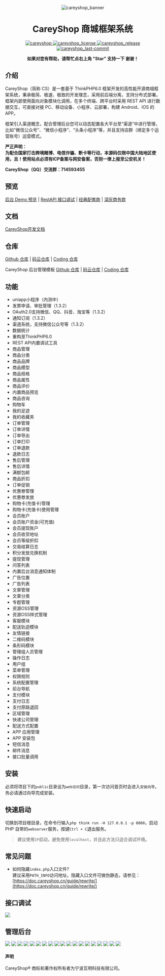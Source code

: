 <p align="center">
    <img src="https://aliyun.oss.careyshop.cn/poster/banner.png"  alt="careyshop_banner"/>
</p>

<h1 align="center">CareyShop 商城框架系统</h1>

<p align="center">
    <a href="https://www.careyshop.cn">
        <img src="https://img.shields.io/badge/website-CareyShop-yellow.svg" alt="careyshop"/>
    </a>
    <a href="https://www.careyshop.cn">
        <img src="https://img.shields.io/github/license/dnyz520/careyshop.svg" alt="careyshop_license"/>
    </a>
    <a href="https://www.careyshop.cn/download.html">
        <img src="https://img.shields.io/github/release/dnyz520/careyshop.svg" alt="careyshop_release"/>
    </a>
    <a href="https://www.careyshop.cn">
        <img src="https://img.shields.io/github/last-commit/dnyz520/careyshop.svg" alt="careyshop_last-commit"/>
    </a>
</p>

<p align="center">
    <b>如果对您有帮助，请帮忙点右上角 "Star" 支持一下 谢谢！</b>
</p>

## 介绍
CareyShop（简称 CS）是一套基于 ThinkPHP6.0 框架开发的高性能开源商城框架系统，秉承极简、极速、极致的开发理念，采用前后端分离，支持分布式部署。框架内部使用面向对象模块化调用，在多个终端、跨平台时采用 REST API 进行数据交互，可直接对接 PC、移动设备、小程序、云部署，构建 Android、IOS 的 APP。

框架引入渠道概念，配合管理后台您可以动态配置各大平台至“渠道”中进行管理，比如“微信公众号”、“微信小程序”、“头条小程序”等，并且支持店群（绑定多个运营账号）运营模式。

**严正声明：**   
**为配合国家打击跨境赌博、电信诈骗、断卡等行动，本源码仅限中国大陆地区使用，且！使用站点必须有ICP备案与网安备案，否则一律上报至公安机关！**

**CareyShop（QQ）交流群：714593455**

## 预览
[后台 Demo 预览](https://demo.careyshop.cn/admin "后台 Demo 预览") | [RestAPI 接口调试](https://demo.careyshop.cn/api "RestAPI 接口调试") | [经典配套款](https://doc.careyshop.cn/guide/white/) | [深灰商务款](https://doc.careyshop.cn/guide/gray/)

## 文档
[CareyShop开发文档](https://doc.careyshop.cn "CareyShop开发文档")

## 仓库
[Github 仓库](https://github.com/dnyz520/careyshop "Github 仓库") | [码云仓库](https://gitee.com/careyshop/careyshop "码云仓库") | [Coding 仓库](https://careyshop.coding.net/public/careyshop/careyshop/git "Coding 仓库")

CareyShop 后台管理模板 [Github 仓库](https://github.com/dnyz520/careyshop-admin "Github 仓库") | [码云仓库](https://gitee.com/careyshop/careyshop-admin "码云仓库") | [Coding 仓库](https://careyshop.coding.net/public/careyshop-admin/careyshop-admin/git "Coding 仓库")

## 功能
* uniapp小程序（内测中）
* 发票申请、审批管理（1.3.2）
* OAuth2.0支持微信、QQ、抖音、淘宝等（1.3.2）
* 通知订阅（1.3.2）
* 渠道系统，支持微信公众号等（1.3.2）
* 数据统计
* 重构至ThinkPHP6.0
* REST API内置调试工具
* 商品管理
* 商品分类
* 商品品牌
* 商品模型
* 商品规格
* 商品属性
* 商品评价
* 内置商品预览
* 商品咨询
* 购物车
* 我的足迹
* 我的收藏夹
* 订单管理
* 订单详情
* 订单导出
* 订单打印
* 订单退款
* 退款日志
* 售后管理
* 售后详情
* 满额包邮
* 商品折扣
* 订单促销
* 优惠劵管理
* 优惠劵发放
* 购物卡(充值卡)管理
* 购物卡(充值卡)使用管理
* 会员账户
* 会员账户资金(可充值)
* 会员提现账户
* 会员收货地址
* 会员等级折扣
* 交易结算日志
* 积分发放兑换机制
* 提现管理
* 问答列表
* 内置后台消息通知体制
* 广告位置
* 广告列表
* 文章管理
* 文章分类
* 专题管理
* 资源OSS管理
* 资源OSS样式管理
* 客服模块
* 配送轨迹模块
* 友情链接
* 二维码模块
* 条形码模块
* 管理组人员管理
* 操作日志
* 用户组
* 菜单管理
* 权限规则
* 系统配置管理
* 前台导航
* 支付模块
* 支付日志
* 支付原路退回
* 区域管理
* 快递公司管理
* 配送方式配置
* APP 应用管理
* APP 安装包
* 短信消息
* 邮件消息
* 接口批量调用

## 安装
必须将项目下的`public`目录设为`web访问`目录，第一次访问首页时会进入`安装向导`，务必请通过向导完成安装。

## 快速启动
切换到项目根目录，在命令行输入`php think run -H 127.0.0.1 -p 8080`，启动 PHP 自带的`webserver`服务，按键`Ctrl + C`退出服务。

> 建议使用`IP`启动，避免使用`localhost`，并且此方法只适合调试环境。

## 常见问题
- 如何隐藏`index.php`入口文件?  
建议采用`PATH_INFO`访问地址，隐藏入口文件可做伪静态，请参见：  
[https://doc.careyshop.cn/guide/rewrite/](https://doc.careyshop.cn/guide/rewrite/)

## 接口调试
![](https://aliyun.oss.careyshop.cn/poster/rest_api.png)

## 管理后台
![](https://aliyun.oss.careyshop.cn/poster/gray/%E9%A6%96%E9%A1%B5-%E7%81%B0.png)
![](https://aliyun.oss.careyshop.cn/poster/gray/%E5%95%86%E5%93%81%E5%88%97%E8%A1%A8-%E7%81%B0.png)
![](https://aliyun.oss.careyshop.cn/poster/gray/%E5%95%86%E5%93%81%E8%A7%84%E6%A0%BC-%E7%81%B0.png)
![](https://aliyun.oss.careyshop.cn/poster/gray/%E5%AA%92%E4%BD%93%E8%AE%BE%E7%BD%AE-%E7%81%B0.png)
![](https://aliyun.oss.careyshop.cn/poster/gray/%E5%95%86%E5%93%81%E9%A2%84%E8%A7%88-%E7%81%B0.png)
![](https://aliyun.oss.careyshop.cn/poster/gray/%E5%95%86%E5%93%81%E5%88%86%E7%B1%BB-%E7%81%B0.png)
![](https://aliyun.oss.careyshop.cn/poster/gray/%E5%95%86%E5%93%81%E8%AF%84%E4%BB%B7-%E7%81%B0.png)
![](https://aliyun.oss.careyshop.cn/poster/gray/%E8%AF%84%E4%BB%B7%E6%98%8E%E7%BB%86-%E7%81%B0.png)
![](https://aliyun.oss.careyshop.cn/poster/gray/%E8%AE%A2%E5%8D%95%E5%88%97%E8%A1%A8-%E7%81%B0.png)
![](https://aliyun.oss.careyshop.cn/poster/gray/%E8%AE%A2%E5%8D%95%E8%AF%A6%E6%83%85-%E7%81%B0.png)
![](https://aliyun.oss.careyshop.cn/poster/gray/%E8%AE%A2%E5%8D%95%E6%89%93%E5%8D%B0-%E7%81%B0.png)
![](https://aliyun.oss.careyshop.cn/poster/gray/%E5%94%AE%E5%90%8E%E5%88%97%E8%A1%A8-%E7%81%B0.png)
![](https://aliyun.oss.careyshop.cn/poster/gray/%E5%94%AE%E5%90%8E%E8%AF%A6%E6%83%85-%E7%81%B0.png)
![](https://aliyun.oss.careyshop.cn/poster/gray/%E8%B5%84%E6%BA%90%E7%AE%A1%E7%90%86-%E7%81%B0.png)
![](https://aliyun.oss.careyshop.cn/poster/gray/%E8%B5%84%E6%BA%90%E9%80%89%E6%8B%A9-%E7%81%B0.png)
![](https://aliyun.oss.careyshop.cn/poster/gray/%E7%89%A9%E6%B5%81%E8%BD%A8%E8%BF%B9-%E7%81%B0.png)
![](https://aliyun.oss.careyshop.cn/poster/gray/%E8%B5%84%E6%BA%90%E9%A2%84%E8%A7%88-%E7%81%B0.png)
![](https://aliyun.oss.careyshop.cn/poster/gray/%E8%A7%86%E9%A2%91%E6%92%AD%E6%94%BE-%E7%81%B0.png)
![](https://aliyun.oss.careyshop.cn/poster/gray/%E7%BC%A9%E7%95%A5%E5%9B%BE%E8%AE%BE%E8%AE%A1-%E7%81%B0.png)

#### 声明
CareyShop® 商标和著作权所有者为宁波互明科技有限公司。